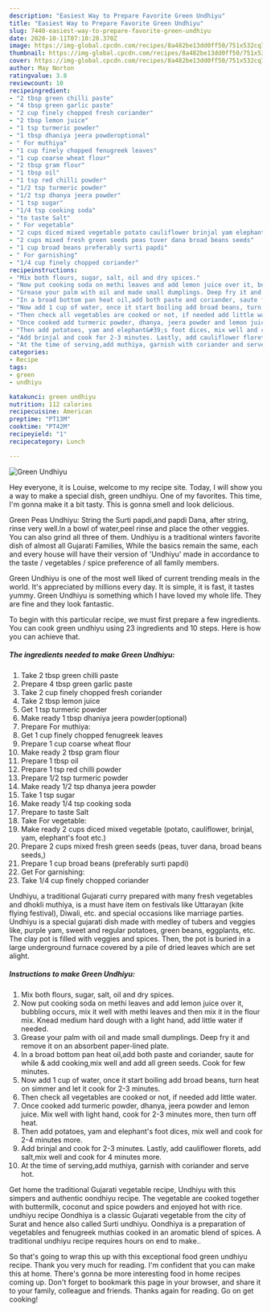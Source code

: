 ```yaml
---
description: "Easiest Way to Prepare Favorite Green Undhiyu"
title: "Easiest Way to Prepare Favorite Green Undhiyu"
slug: 7440-easiest-way-to-prepare-favorite-green-undhiyu
date: 2020-10-11T07:10:20.370Z
image: https://img-global.cpcdn.com/recipes/8a482be13dd0ff50/751x532cq70/green-undhiyu-recipe-main-photo.jpg
thumbnail: https://img-global.cpcdn.com/recipes/8a482be13dd0ff50/751x532cq70/green-undhiyu-recipe-main-photo.jpg
cover: https://img-global.cpcdn.com/recipes/8a482be13dd0ff50/751x532cq70/green-undhiyu-recipe-main-photo.jpg
author: May Norton
ratingvalue: 3.8
reviewcount: 10
recipeingredient:
- "2 tbsp green chilli paste"
- "4 tbsp green garlic paste"
- "2 cup finely chopped fresh coriander"
- "2 tbsp lemon juice"
- "1 tsp turmeric powder"
- "1 tbsp dhaniya jeera powderoptional"
- " For muthiya"
- "1 cup finely chopped fenugreek leaves"
- "1 cup coarse wheat flour"
- "2 tbsp gram flour"
- "1 tbsp oil"
- "1 tsp red chilli powder"
- "1/2 tsp turmeric powder"
- "1/2 tsp dhanya jeera powder"
- "1 tsp sugar"
- "1/4 tsp cooking soda"
- "to taste Salt"
- " For vegetable"
- "2 cups diced mixed vegetable potato cauliflower brinjal yam elephants foot etc"
- "2 cups mixed fresh green seeds peas tuver dana broad beans seeds"
- "1 cup broad beans preferably surti papdi"
- " For garnishing"
- "1/4 cup finely chopped coriander"
recipeinstructions:
- "Mix both flours, sugar, salt, oil and dry spices."
- "Now put cooking soda on methi leaves and add lemon juice over it, bubbling occurs, mix it well with methi leaves and then mix it in the flour mix. Knead medium hard dough with a light hand, add little water if needed."
- "Grease your palm with oil and made small dumplings. Deep fry it and remove it on an absorbent paper-lined plate."
- "In a broad bottom pan heat oil,add both paste and coriander, saute for while &amp; add cooking,mix well and add all green seeds. Cook for few minutes."
- "Now add 1 cup of water, once it start boiling add broad beans, turn heat on simmer and let it cook for 2-3 minutes."
- "Then check all vegetables are cooked or not, if needed add little water."
- "Once cooked add turmeric powder, dhanya, jeera powder and lemon juice. Mix well with light hand, cook for 2-3 minutes more, then turn off heat."
- "Then add potatoes, yam and elephant&#39;s foot dices, mix well and cook for 2-4 minutes more."
- "Add brinjal and cook for 2-3 minutes. Lastly, add cauliflower florets, add salt,mix well and cook for 4 minutes more."
- "At the time of serving,add muthiya, garnish with coriander and serve hot."
categories:
- Recipe
tags:
- green
- undhiyu

katakunci: green undhiyu 
nutrition: 112 calories
recipecuisine: American
preptime: "PT13M"
cooktime: "PT42M"
recipeyield: "1"
recipecategory: Lunch

---
```



![Green Undhiyu](https://img-global.cpcdn.com/recipes/8a482be13dd0ff50/751x532cq70/green-undhiyu-recipe-main-photo.jpg)

Hey everyone, it is Louise, welcome to my recipe site. Today, I will show you a way to make a special dish, green undhiyu. One of my favorites. This time, I'm gonna make it a bit tasty. This is gonna smell and look delicious.

Green Peas Undhiyu: String the Surti papdi,and papdi Dana, after string, rinse very well.ln a bowl of water,peel rinse and place the other veggies. You can also grind all three of them. Undhiyu is a traditional winters favorite dish of almost all Gujarati Families, While the basics remain the same, each and every house will have their version of &#39;Undhiyu&#39; made in accordance to the taste / vegetables / spice preference of all family members.

Green Undhiyu is one of the most well liked of current trending meals in the world. It's appreciated by millions every day. It is simple, it is fast, it tastes yummy. Green Undhiyu is something which I have loved my whole life. They are fine and they look fantastic.


To begin with this particular recipe, we must first prepare a few ingredients. You can cook green undhiyu using 23 ingredients and 10 steps. Here is how you can achieve that.

<!--inarticleads1-->

##### The ingredients needed to make Green Undhiyu:

1. Take 2 tbsp green chilli paste
1. Prepare 4 tbsp green garlic paste
1. Take 2 cup finely chopped fresh coriander
1. Take 2 tbsp lemon juice
1. Get 1 tsp turmeric powder
1. Make ready 1 tbsp dhaniya jeera powder(optional)
1. Prepare  For muthiya:
1. Get 1 cup finely chopped fenugreek leaves
1. Prepare 1 cup coarse wheat flour
1. Make ready 2 tbsp gram flour
1. Prepare 1 tbsp oil
1. Prepare 1 tsp red chilli powder
1. Prepare 1/2 tsp turmeric powder
1. Make ready 1/2 tsp dhanya jeera powder
1. Take 1 tsp sugar
1. Make ready 1/4 tsp cooking soda
1. Prepare to taste Salt
1. Take  For vegetable:
1. Make ready 2 cups diced mixed vegetable (potato, cauliflower, brinjal, yam, elephant&#39;s foot etc.)
1. Prepare 2 cups mixed fresh green seeds (peas, tuver dana, broad beans seeds,)
1. Prepare 1 cup broad beans (preferably surti papdi)
1. Get  For garnishing:
1. Take 1/4 cup finely chopped coriander


Undhiyu, a traditional Gujarati curry prepared with many fresh vegetables and dhokli muthiya, is a must have item on festivals like Uttarayan (kite flying festival), Diwali, etc. and special occasions like marriage parties. Undhiyu is a special gujarati dish made with medley of tubers and veggies like, purple yam, sweet and regular potatoes, green beans, eggplants, etc. The clay pot is filled with veggies and spices. Then, the pot is buried in a large underground furnace covered by a pile of dried leaves which are set alight. 

<!--inarticleads2-->

##### Instructions to make Green Undhiyu:

1. Mix both flours, sugar, salt, oil and dry spices.
1. Now put cooking soda on methi leaves and add lemon juice over it, bubbling occurs, mix it well with methi leaves and then mix it in the flour mix. Knead medium hard dough with a light hand, add little water if needed.
1. Grease your palm with oil and made small dumplings. Deep fry it and remove it on an absorbent paper-lined plate.
1. In a broad bottom pan heat oil,add both paste and coriander, saute for while &amp; add cooking,mix well and add all green seeds. Cook for few minutes.
1. Now add 1 cup of water, once it start boiling add broad beans, turn heat on simmer and let it cook for 2-3 minutes.
1. Then check all vegetables are cooked or not, if needed add little water.
1. Once cooked add turmeric powder, dhanya, jeera powder and lemon juice. Mix well with light hand, cook for 2-3 minutes more, then turn off heat.
1. Then add potatoes, yam and elephant&#39;s foot dices, mix well and cook for 2-4 minutes more.
1. Add brinjal and cook for 2-3 minutes. Lastly, add cauliflower florets, add salt,mix well and cook for 4 minutes more.
1. At the time of serving,add muthiya, garnish with coriander and serve hot.


Get home the traditional Gujarati vegetable recipe, Undhiyu with this simpers and authentic oondhiyu recipe. The vegetable are cooked together with buttermilk, coconut and spice powders and enjoyed hot with rice. undhiyu recipe Oondhiya is a classic Gujarati vegetable from the city of Surat and hence also called Surti undhiyu. Oondhiya is a preparation of vegetables and fenugreek muthias cooked in an aromatic blend of spices. A traditional undhiyu recipe requires hours on end to make.. 

So that's going to wrap this up with this exceptional food green undhiyu recipe. Thank you very much for reading. I'm confident that you can make this at home. There's gonna be more interesting food in home recipes coming up. Don't forget to bookmark this page in your browser, and share it to your family, colleague and friends. Thanks again for reading. Go on get cooking!
